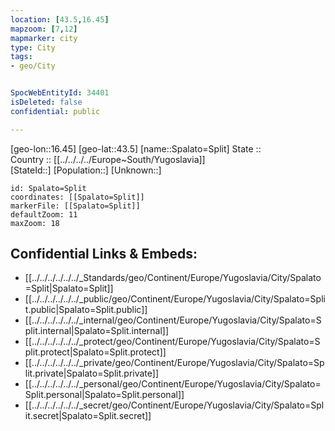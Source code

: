 ```yaml
---
location: [43.5,16.45] 
mapzoom: [7,12] 
mapmarker: city 
type: City
tags:
- geo/City


SpocWebEntityId: 34401
isDeleted: false
confidential: public

---
```

[geo-lon::16.45] 
[geo-lat::43.5] 
[name::Spalato=Split] 
State ::  
Country :: [[../../../../Europe~South/Yugoslavia]]  
[StateId::] 
[Population::] 
[Unknown::] 


```leaflet
id: Spalato=Split
coordinates: [[Spalato=Split]] 
markerFile: [[Spalato=Split]] 
defaultZoom: 11 
maxZoom: 18
```


## Confidential Links & Embeds: 
- [[../../../../../../_Standards/geo/Continent/Europe/Yugoslavia/City/Spalato=Split|Spalato=Split]] 
- [[../../../../../../_public/geo/Continent/Europe/Yugoslavia/City/Spalato=Split.public|Spalato=Split.public]] 
- [[../../../../../../_internal/geo/Continent/Europe/Yugoslavia/City/Spalato=Split.internal|Spalato=Split.internal]] 
- [[../../../../../../_protect/geo/Continent/Europe/Yugoslavia/City/Spalato=Split.protect|Spalato=Split.protect]] 
- [[../../../../../../_private/geo/Continent/Europe/Yugoslavia/City/Spalato=Split.private|Spalato=Split.private]] 
- [[../../../../../../_personal/geo/Continent/Europe/Yugoslavia/City/Spalato=Split.personal|Spalato=Split.personal]] 
- [[../../../../../../_secret/geo/Continent/Europe/Yugoslavia/City/Spalato=Split.secret|Spalato=Split.secret]] 
